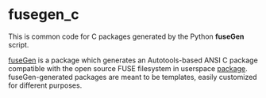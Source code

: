 # fusegen_c

This is common code for C packages generated by the Python **fuseGen**
script.

[fuseGen](https://jddixon.github.io/fusegen) is a package which generates
an Autotools-based ANSI C package compatible with the open source FUSE 
filesystem in userspace 
[package](http://fuse.sourceforge.net).  fuseGen-generated packages are
meant to be templates, easily customized for different purposes.
